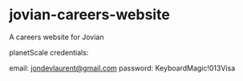 # jovian-careers-website
A careers website for Jovian

planetScale credentials:

email: jondevlaurent@gmail.com
password: KeyboardMagic!013Visa



